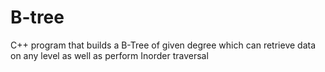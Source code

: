 # B-tree
C++ program that builds a B-Tree of given degree which can retrieve data on any level as well as perform Inorder traversal
